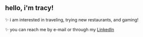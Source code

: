 ## hello, i'm tracy!

✨ i am interested in traveling, trying new restaurants, and gaming!

✨ you can reach me by e-mail or through my [LinkedIn](https://www.linkedin.com/in/tracycchang/)


<!---
tracycchang/tracycchang is a ✨ special ✨ repository because its `README.md` (this file) appears on your GitHub profile.
You can click the Preview link to take a look at your changes.
--->

